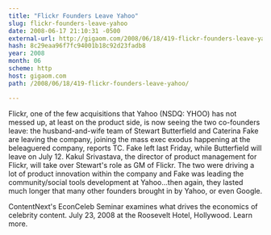 ```yaml
---
title: "Flickr Founders Leave Yahoo"
slug: flickr-founders-leave-yahoo
date: 2008-06-17 21:10:31 -0500
external-url: http://gigaom.com/2008/06/18/419-flickr-founders-leave-yahoo/
hash: 8c29eaa96f7fc94001b18c92d23fadb8
year: 2008
month: 06
scheme: http
host: gigaom.com
path: /2008/06/18/419-flickr-founders-leave-yahoo/

---
```


Flickr, one of the few acquisitions that Yahoo (NSDQ: YHOO) has not messed up, at least on the product side, is now seeing the two co-founders leave: the husband-and-wife team of Stewart Butterfield and Caterina Fake are leaving the company, joining the mass exec exodus happening at the beleaguered company, reports TC. Fake left last Friday, while Butterfield will leave on July 12. Kakul Srivastava, the director of product management for Flickr, will take over Stewart's role as GM of Flickr. The two were driving a lot of product innovation within the company and Fake was leading the community/social tools development at Yahoo...then again, they lasted much longer that many other founders brought in by Yahoo, or even Google.


ContentNext's EconCeleb Seminar examines what drives the economics of celebrity content. July 23, 2008 at the Roosevelt Hotel, Hollywood. Learn more.
